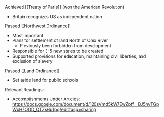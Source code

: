 
Achieved [[Treaty of Paris]] (won the American Revolution)
- Britain recognizes US as independent nation

Passed [[Northwest Ordinance]]
- Most important
- Plans for settlement of land North of Ohio River 
	- Previously been forbidden from development
- Responsible for 3-5 new states to be created
- Supported provisions for education, maintaining civil liberties, and exclusion of slavery

Passed [[Land Ordinance]]
- Set aside land for public schools


Relevant Readings: 
- Accomplishments Under Articles: https://docs.google.com/document/d/120sVmd5kW7EwZpff__BJ5hvTGpWxHZOOD_QTZsHu1pg/edit?usp=sharing
